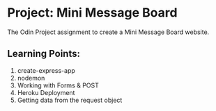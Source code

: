 # Project: Mini Message Board 

The Odin Project assignment to create a Mini Message Board website.

## Learning Points:

1. create-express-app
2. nodemon 
3. Working with Forms & POST
4. Heroku Deployment 
5. Getting data from the request object